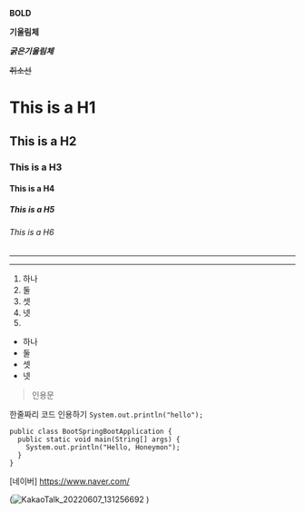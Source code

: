 **BOLD**

**기울림체**

***굵은기울림체***

~~취소선~~

# This is a H1
## This is a H2
### This is a H3
#### This is a H4
##### This is a H5
###### This is a H6

---
***

1. 하나
2. 둘
3. 셋
4. 넷
5. 

+ 하나
+ 둘
+ 셋
+ 넷

> 인용문


한줄짜리 코드 인용하기 `System.out.println("hello");`

```
public class BootSpringBootApplication {
  public static void main(String[] args) {
    System.out.println("Hello, Honeymon");
  }
}
```

[네이버] <https://www.naver.com/>

(![KakaoTalk_20220607_131256692](https://user-images.githubusercontent.com/102120762/172415899-a2815d2c-2bc2-470e-9e8a-77b1c828a9ac.png)
)
